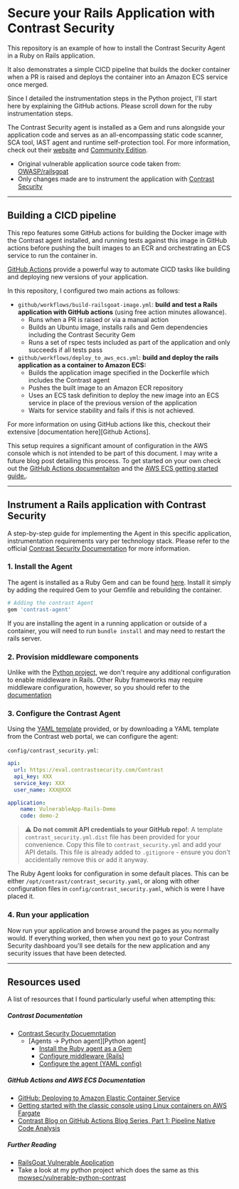 # Secure your Rails Application with Contrast Security

This repository is an example of how to install the Contrast Security Agent in 
a Ruby on Rails application. 

It also demonstrates a simple CICD pipeline that builds the docker container
when a PR is raised and deploys the container into an Amazon ECS service once 
merged. 

Since I detailed the instrumentation steps in the Python project, I'll start 
here by explaining the GitHub actions. Please scroll down for the ruby 
instrumentation steps.

The Contrast Security agent is installed as a Gem and runs alongside your 
application code and serves as an all-encompassing static code scanner, 
SCA tool, IAST agent and runtime self-protection tool. For more information, 
check out their [website][Contrast Home] and 
[Community Edition][Contrast community].

* Original vulnerable application source code taken from:
[OWASP/railsgoat][railsgoat]
* Only changes made are to instrument the application with 
[Contrast Security][Contrast Home]


---
## Building a CICD pipeline
This repo features some GitHub actions for building the Docker image with the 
Contrast agent installed, and running tests against this image in GitHub actions
before pushing the built images to an ECR and orchestrating an ECS service to 
run the container in.

[GitHub Actions](https://docs.github.com/en/actions) provide a powerful way to 
automate CICD tasks like building and deploying new versions of your 
application.

In this repository, I configured two main actions as follows:
* `github/workflows/build-railsgoat-image.yml`: **build and test a Rails 
application with GitHub actions** (using free action minutes allowance). 
    * Runs when a PR is raised or via a manual action
    * Builds an Ubuntu image, installs rails and Gem dependencies including the
        Contrast Security Gem
    * Runs a set of rspec tests included as part of the application and only 
        succeeds if all tests pass
* `github/workflows/deploy_to_aws_ecs.yml`: **build and deploy the rails 
  application as a container to Amazon ECS:**
  * Builds the application image specified in the Dockerfile which includes 
    the Contrast agent
  * Pushes the built image to an Amazon ECR repository
  * Uses an ECS task definition to deploy the new image into an ECS service in 
    place of the previous version of the application
  * Waits for service stability and fails if this is not achieved.

For more information on using GitHub actions like this, checkout their 
extensive [documentation here][Github Actions].

This setup requires a significant amount of configuration in the AWS 
console which is not intended to be part of this document. I may write a future
blog post detailing this process. To get started on your own check out the 
[GitHub Actions documentaiton][GitHub Actions deploy] and the 
[AWS ECS getting started guide.][AWS ECS deply].


---
## Instrument a Rails application with Contrast Security
A step-by-step guide for implementing the Agent in this specific application, 
instrumentation requirements vary per technology stack. Please refer to the 
official [Contrast Security Documentation][Contrast Docs Home] for more 
information.

### 1. Install the Agent
The agent is installed as a Ruby Gem and can be found 
[here](https://rubygems.org/gems/contrast-agent/versions/3.8.4). Install it 
simply by adding the required Gem to your Gemfile and rebuilding the container. 

```bash
# Adding the contrast Agent
gem 'contrast-agent'
```

If you are installing the agent in a running application or outside of a 
container, you will need to run `bundle install` and may need to restart the 
rails server.


### 2. Provision middleware components
Unlike with the [Python project][vulnerable-python-contrast], we don't require 
any additional configuration to enable middleware in Rails. Other Ruby 
frameworks may require middleware configuration, however, so you should refer 
to the [documentation][Configure middleware] 


### 3. Configure the Contrast Agent
Using the [YAML template][Configure agent] provided, or by downloading a YAML 
template from the Contrast web portal, we can configure the agent:

`config/contrast_security.yml`:
```yaml
api:
  url: https://eval.contrastsecurity.com/Contrast
  api_key: XXX
  service_key: XXX
  user_name: XXX@XXX

application:
    name: VulnerableApp-Rails-Demo
    code: demo-2
```

> :warning: **Do not commit API credentials to your GitHub repo!**: A template 
`contrast_security.yml.dist` file has been provided for your convenience. Copy
this file to `contrast_security.yml` and add your API details. This file is 
already added to `.gitignore` - ensure you don't accidentally remove this or
add it anyway.

The Ruby Agent looks for configuration in some default places. This can be 
either `/opt/contrast/contrast_security.yaml`, or along with other configuration
files in `config/contrast_security.yaml`, which is were I have placed it.


### 4. Run your application
Now run your application and browse around the pages as you normally would. If 
everything worked, then when you next go to your Contrast Security dashboard 
you'll see details for the new application and any security issues that have
been detected.

---
## Resources used
A list of resources that I found particularly useful when attempting this:

##### Contrast Documentation
* [Contrast Security Docuemntation][Contrast Docs Home]
    * [Agents -> Python agent][Python agent]
        * [Install the Ruby agent as a Gem][Install]
        * [Configure middleware (Rails)][Configure middleware]
        * [Configure the agent (YAML config)][Configure agent]

##### GitHub Actions and AWS ECS Documentation
* [GitHub: Deploying to Amazon Elastic Container Service][GitHub Actions deploy]
* [Getting started with the classic console using Linux containers on AWS Fargate][AWS ECS deply]
* [Contrast Blog on GitHub Actions Blog Series, Part 1: Pipeline Native Code Analysis][Contrast blog]

##### Further Reading
* [RailsGoat Vulnerable Application](railsgoat)
* Take a look at my python project which does the same as this 
    [mowsec/vulnerable-python-contrast][vulnerable-python-contrast]



[Contrast Home]: https://www.contrastsecurity.com/
[Contrast community]: https://www.contrastsecurity.com/en-gb/contrast-community-edition
[Contrast Docs Home]: https://docs.contrastsecurity.com/index.html?lang=en
[Install]: https://docs.contrastsecurity.com/en/rubygems.html
[Configure middleware]: https://docs.contrastsecurity.com/en/ruby-frameworks.html#configure-with-rails
[Configure agent]: https://docs.contrastsecurity.com/en/ruby-configuration.html
[Ruby agent]: https://docs.contrastsecurity.com/en/ruby.html
[railsgoat]: https://github.com/OWASP/railsgoat
[vulnerable-python-contrast]:https://github.com/mowsec/vulnerable-python-contrast/blob/main/README.md
[GitHub Actions deploy]: https://docs.github.com/en/actions/deployment/deploying-to-your-cloud-provider/deploying-to-amazon-elastic-container-service
[AWS ECS deply]: https://docs.aws.amazon.com/AmazonECS/latest/developerguide/getting-started-fargate.html
[Contrast blog]: https://www.contrastsecurity.com/security-influencers/github-actions-blog-series-part-1-pipeline-native-code-analysis?hsLang=en-us

